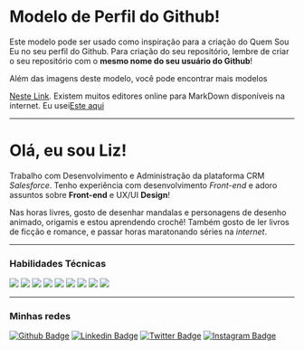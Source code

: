 # Modelo de Perfil do Github!

Este modelo pode ser usado como inspiração para a criação do Quem Sou Eu no seu perfil do Github. Para criação do seu repositório, lembre de criar o seu repositório com o **mesmo nome do seu usuário do Github**!

Além das imagens deste modelo, você pode encontrar mais modelos 

[Neste Link](https://dev.to/envoy_/150-badges-for-github-pnk). Existem muitos editores online para MarkDown disponíveis na internet. Eu usei[Este aqui](https://pandao.github.io/editor.md/en.html)

------------

# Olá, eu sou Liz!

Trabalho com Desenvolvimento e Administração da plataforma CRM *Salesforce*. Tenho experiência com desenvolvimento *Front-end* e adoro assuntos sobre **Front-end** e UX/UI **Design**! 

Nas horas livres, gosto de desenhar mandalas e personagens de desenho animado, origamis e estou aprendendo crochê! Também gosto de ler livros de ficção e romance, e passar horas maratonando séries na *internet*.

------------

### Habilidades Técnicas

[![](https://img.shields.io/badge/CSS-239120?&style=for-the-badge&logo=css3&logoColor=white)]() [![](https://img.shields.io/badge/Sass-CC6699?style=for-the-badge&logo=sass&logoColor=white)]() [![](https://img.shields.io/badge/HTML-239120?style=for-the-badge&logo=html5&logoColor=white)]() [![](https://img.shields.io/badge/JavaScript-F7DF1E?style=for-the-badge&logo=javascript&logoColor=black)]() [![](https://img.shields.io/badge/TypeScript-007ACC?style=for-the-badge&logo=typescript&logoColor=white)]() [![](https://img.shields.io/badge/React-20232A?style=for-the-badge&logo=react&logoColor=61DAFB)]() [![](https://img.shields.io/badge/MySQL-00000F?style=for-the-badge&logo=mysql&logoColor=white)]() [![](https://img.shields.io/badge/Java-ED8B00?style=for-the-badge&logo=java&logoColor=white)]() [![](https://img.shields.io/badge/C%23-239120?style=for-the-badge&logo=c-sharp&logoColor=white)]()

------------

### Minhas redes

[![Github Badge](https://img.shields.io/badge/-Github-000?style=flat-square&logo=Github&logoColor=white&link=https://github.com/lizvidotti91)](https://github.com/lizvidotti91) [![Linkedin Badge](https://img.shields.io/badge/-LinkedIn-blue?style=flat-square&logo=Linkedin&logoColor=white&link=https://www.linkedin.com/in/elisetevidotti/)](https://www.linkedin.com/in/elisetevidotti/) [![Twitter Badge](https://img.shields.io/badge/-Twitter-1ca0f1?style=flat-square&labelColor=1ca0f1&logo=twitter&logoColor=white&link=https://twitter.com/lizvidotti)](https://twitter.com/lizvidotti) [![Instagram Badge](https://img.shields.io/badge/Instagram-E4405F?style=flat-square&logo=instagram&logoColor=white)](https://www.instagram.com/365lizes/)
